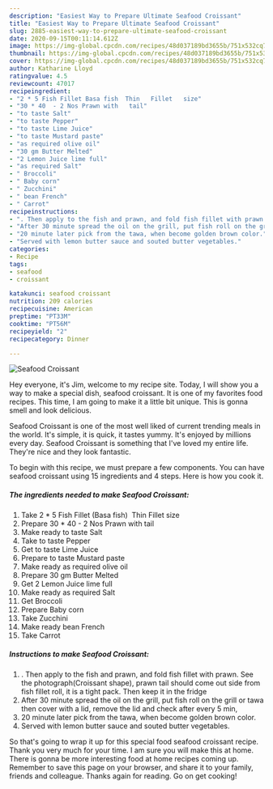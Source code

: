 ```yaml
---
description: "Easiest Way to Prepare Ultimate Seafood Croissant"
title: "Easiest Way to Prepare Ultimate Seafood Croissant"
slug: 2885-easiest-way-to-prepare-ultimate-seafood-croissant
date: 2020-09-15T00:11:14.612Z
image: https://img-global.cpcdn.com/recipes/48d037189bd3655b/751x532cq70/seafood-croissant-recipe-main-photo.jpg
thumbnail: https://img-global.cpcdn.com/recipes/48d037189bd3655b/751x532cq70/seafood-croissant-recipe-main-photo.jpg
cover: https://img-global.cpcdn.com/recipes/48d037189bd3655b/751x532cq70/seafood-croissant-recipe-main-photo.jpg
author: Katharine Lloyd
ratingvalue: 4.5
reviewcount: 47017
recipeingredient:
- "2 * 5 Fish Fillet Basa fish  Thin   Fillet   size"
- "30 * 40  - 2 Nos Prawn with   tail"
- "to taste Salt"
- "to taste Pepper"
- "to taste Lime Juice"
- "to taste Mustard paste"
- "as required olive oil"
- "30 gm Butter Melted"
- "2 Lemon Juice lime full"
- "as required Salt"
- " Broccoli"
- " Baby corn"
- " Zucchini"
- " bean French"
- " Carrot"
recipeinstructions:
- ". Then apply to the fish and prawn, and fold fish fillet with prawn. See the photograph(Croissant shape), prawn tail should come out side from fish fillet roll, it is a tight pack. Then keep it in the fridge"
- "After 30 minute spread the oil on the grill, put fish roll on the grill or tawa then cover with a lid, remove the lid and check after every 5 min,"
- "20 minute later pick from the tawa, when become golden brown color."
- "Served with lemon butter sauce and souted butter vegetables."
categories:
- Recipe
tags:
- seafood
- croissant

katakunci: seafood croissant 
nutrition: 209 calories
recipecuisine: American
preptime: "PT33M"
cooktime: "PT56M"
recipeyield: "2"
recipecategory: Dinner

---
```



![Seafood Croissant](https://img-global.cpcdn.com/recipes/48d037189bd3655b/751x532cq70/seafood-croissant-recipe-main-photo.jpg)

Hey everyone, it's Jim, welcome to my recipe site. Today, I will show you a way to make a special dish, seafood croissant. It is one of my favorites food recipes. This time, I am going to make it a little bit unique. This is gonna smell and look delicious.



Seafood Croissant is one of the most well liked of current trending meals in the world. It's simple, it is quick, it tastes yummy. It's enjoyed by millions every day. Seafood Croissant is something that I've loved my entire life. They're nice and they look fantastic.


To begin with this recipe, we must prepare a few components. You can have seafood croissant using 15 ingredients and 4 steps. Here is how you cook it.

<!--inarticleads1-->

##### The ingredients needed to make Seafood Croissant:

1. Take 2 * 5 Fish Fillet (Basa fish)  Thin   Fillet   size
1. Prepare 30 * 40  - 2 Nos Prawn with   tail
1. Make ready to taste Salt
1. Take to taste Pepper
1. Get to taste Lime Juice
1. Prepare to taste Mustard paste
1. Make ready as required olive oil
1. Prepare 30 gm Butter Melted
1. Get 2 Lemon Juice lime full
1. Make ready as required Salt
1. Get  Broccoli
1. Prepare  Baby corn
1. Take  Zucchini
1. Make ready  bean French
1. Take  Carrot




<!--inarticleads2-->

##### Instructions to make Seafood Croissant:

1. . Then apply to the fish and prawn, and fold fish fillet with prawn. See the photograph(Croissant shape), prawn tail should come out side from fish fillet roll, it is a tight pack. Then keep it in the fridge
1. After 30 minute spread the oil on the grill, put fish roll on the grill or tawa then cover with a lid, remove the lid and check after every 5 min,
1. 20 minute later pick from the tawa, when become golden brown color.
1. Served with lemon butter sauce and souted butter vegetables.




So that's going to wrap it up for this special food seafood croissant recipe. Thank you very much for your time. I am sure you will make this at home. There is gonna be more interesting food at home recipes coming up. Remember to save this page on your browser, and share it to your family, friends and colleague. Thanks again for reading. Go on get cooking!
